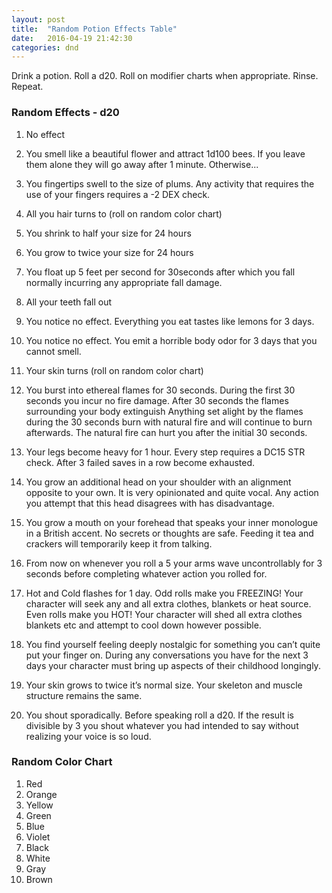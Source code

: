 ```yaml
---
layout: post
title:  "Random Potion Effects Table"
date:   2016-04-19 21:42:30
categories: dnd
---
```


Drink a potion. Roll a d20. Roll on modifier charts when appropriate. Rinse. Repeat.

### Random Effects - d20

1. No effect

2. You smell like a beautiful flower and attract 1d100 bees. If you leave them alone they will go away after 1 minute. Otherwise...

3. You fingertips swell to the size of plums. Any activity that requires the use of your fingers requires a -2 DEX check.

4. All you hair turns to (roll on random color chart)

5. You shrink to half your size for 24 hours

6. You grow to twice your size for 24 hours

7. You float up 5 feet per second for 30seconds after which you fall normally incurring any  appropriate fall damage.

8. All your teeth fall out

9. You notice no effect. Everything you eat tastes like lemons for 3 days.

10. You notice no effect. You emit a horrible body odor for 3 days that you cannot smell.

11. Your skin turns (roll on random color chart)

12. You burst into ethereal flames for 30 seconds. During the first 30 seconds you incur no fire damage. After 30 seconds the flames surrounding your body extinguish Anything set alight by the flames during the 30 seconds burn with natural fire and will continue to burn afterwards. The natural fire can hurt you after the initial 30 seconds.

13. Your legs become heavy for 1 hour. Every step requires a DC15 STR check. After 3 failed saves in a row become exhausted.

14. You grow an additional head on your shoulder with an alignment opposite to your own. It is very opinionated and quite vocal. Any action you attempt that this head disagrees with has disadvantage.

15. You grow a mouth on your forehead that speaks your inner monologue in a British accent. No secrets or thoughts are safe. Feeding it tea and crackers will temporarily keep it from talking.

16. From now on whenever you roll a 5 your arms wave uncontrollably for 3 seconds before completing whatever action you rolled for.

17. Hot and Cold flashes for 1 day. Odd rolls make you FREEZING! Your character will seek any and all extra clothes, blankets or heat source. Even rolls make you HOT! Your character will shed all extra clothes blankets etc and attempt to cool down however possible.

18. You find yourself feeling deeply nostalgic for something you can’t quite put your finger on. During any conversations you have for the next 3 days your character must bring up aspects of their childhood longingly.

19. Your skin grows to twice it’s normal size. Your skeleton and muscle structure remains the same.

20. You shout sporadically. Before speaking roll a d20. If the result is divisible by 3 you shout whatever you had intended to say without realizing your voice is so loud.

### Random Color Chart
1. Red
2. Orange
3. Yellow
4. Green
5. Blue
6. Violet
7. Black
8. White
9. Gray
10. Brown

